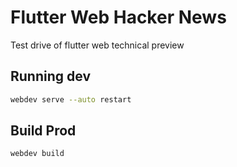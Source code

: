# Flutter Web Hacker News

Test drive of flutter web technical preview

## Running dev
``` bash
webdev serve --auto restart
```

## Build Prod
```bash
webdev build
```